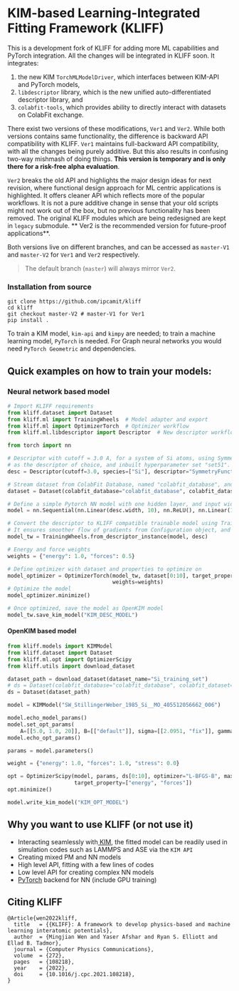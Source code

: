 # KIM-based Learning-Integrated Fitting Framework (KLIFF)

This is a development fork of KLIFF for adding more ML capabilities and PyTorch integration.
All the changes will be integrated in KLIFF soon.
It integrates: 
1. the new KIM `TorchMLModelDriver`, which interfaces between KIM-API and PyTorch models, 
2. `libdescriptor` library, which is the new unified auto-differentiated descriptor library, and
3. `colabfit-tools`, which provides ability to directly interact with datasets on ColabFit exchange.

There exist two versions of these modifications, `Ver1` and `Ver2`.
While both versions contains same functionality, the difference is backward API compatibility with KLIFF.
`Ver1` maintains full-backward API compatibility, with all the changes being purely additive. 
But this also results in confusing two-way mishmash of doing things.
**This version is temporary and is only there for a risk-free alpha evaluation**.

`Ver2` breaks the old API and highlights the major design ideas for next revision, where functional design approach for 
ML centric applications is highlighted. It offers cleaner API which reflects more of the popular workflows.
It is not a pure additive change in sense that your old scripts might not work out of the box, but no previous 
functionality has been removed. The original KLIFF modules which are being redesigned are kept in `legacy` submodule. 
** Ver2 is the recommended version for future-proof applications**.

Both versions live on different branches, and can be accessed as `master-V1` and `master-V2` for `Ver1` and `Ver2` respectively.

> The default branch (`master`) will always mirror `Ver2`.

### Installation from source
```
git clone https://github.com/ipcamit/kliff
cd kliff
git checkout master-V2 # master-V1 for Ver1
pip install .
```

To train a KIM model, `kim-api` and `kimpy` are needed; to train a machine learning
model, `PyTorch` is needed. For Graph neural networks you would need `PyTorch Geometric` and dependencies.

## Quick examples on how to train your models:

### Neural network based model

```python
# Import KLIFF requirements 
from kliff.dataset import Dataset
from kliff.ml import TrainingWheels  # Model adapter and export
from kliff.ml import OptimizerTorch  # Optimizer workflow
from kliff.ml.libdescriptor import Descriptor  # New descriptor workflow

from torch import nn

# Descriptor with cutoff = 3.0 A, for a system of Si atoms, using Symmetry Functions 
# as the descriptor of choice, and inbuilt hyperparameter set "set51".  
desc = Descriptor(cutoff=3.0, species=["Si"], descriptor="SymmetryFunctions", hyperparameters="set51")

# Stream dataset from ColabFit Database, named "colabfit_database", and Si dataset 
dataset = Dataset(colabfit_database="colabfit_database", colabfit_dataset="my_si_dataset")

# Define a simple Pytorch NN model with one hidden layer, and input width of descriptor
model = nn.Sequential(nn.Linear(desc.width, 10), nn.ReLU(), nn.Linear(10, 10), nn.ReLU(), nn.Linear(10, 1))

# Convert the descriptor to KLIFF compatible trainable model using TrainingWheels
# It ensures smoother flow of gradients from Configuration object, and Descriptor module
model_tw = TrainingWheels.from_descriptor_instance(model, desc)

# Energy and force weights
weights = {"energy": 1.0, "forces": 0.5}

# Define optimizer with dataset and properties to optimize on
model_optimizer = OptimizerTorch(model_tw, dataset[0:10], target_property=["energy", "forces"], epochs=10,
                                 weights=weights)
# Optimize the model
model_optimizer.minimize()

# Once optimized, save the model as OpenKIM model
model_tw.save_kim_model("KIM_DESC_MODEL")

```

#### OpenKIM based model
```python
from kliff.models import KIMModel
from kliff.dataset import Dataset
from kliff.ml.opt import OptimizerScipy
from kliff.utils import download_dataset

dataset_path = download_dataset(dataset_name="Si_training_set")
# ds = Dataset(colabfit_database="colabfit_database", colabfit_dataset="my_dataset")
ds = Dataset(dataset_path)

model = KIMModel("SW_StillingerWeber_1985_Si__MO_405512056662_006")

model.echo_model_params()
model.set_opt_params(
    A=[[5.0, 1.0, 20]], B=[["default"]], sigma=[[2.0951, "fix"]], gamma=[[1.5]])
model.echo_opt_params()

params = model.parameters()

weight = {"energy": 1.0, "forces": 1.0, "stress": 0.0}

opt = OptimizerScipy(model, params, ds[0:10], optimizer="L-BFGS-B", maxiter=400, weights=weight, verbose=True, tol=1e-6,
                     target_property=["energy", "forces"])
opt.minimize()

model.write_kim_model("KIM_OPT_MODEL")

```


## Why you want to use KLIFF (or not use it)

- Interacting seamlessly with[ KIM](https://openkim.org), the fitted model can
  be readily used in simulation codes such as LAMMPS and ASE via the `KIM API`
- Creating mixed PM and NN models
- High level API, fitting with a few lines of codes
- Low level API for creating complex NN models
- [PyTorch](https://pytorch.org) backend for NN (include GPU training)


## Citing KLIFF

```
@Article{wen2022kliff,
  title   = {{KLIFF}: A framework to develop physics-based and machine learning interatomic potentials},
  author  = {Mingjian Wen and Yaser Afshar and Ryan S. Elliott and Ellad B. Tadmor},
  journal = {Computer Physics Communications},
  volume  = {272},
  pages   = {108218},
  year    = {2022},
  doi     = {10.1016/j.cpc.2021.108218},
}
```
